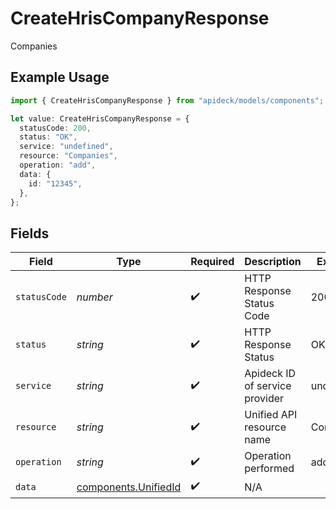 # CreateHrisCompanyResponse

Companies

## Example Usage

```typescript
import { CreateHrisCompanyResponse } from "apideck/models/components";

let value: CreateHrisCompanyResponse = {
  statusCode: 200,
  status: "OK",
  service: "undefined",
  resource: "Companies",
  operation: "add",
  data: {
    id: "12345",
  },
};
```

## Fields

| Field                                                        | Type                                                         | Required                                                     | Description                                                  | Example                                                      |
| ------------------------------------------------------------ | ------------------------------------------------------------ | ------------------------------------------------------------ | ------------------------------------------------------------ | ------------------------------------------------------------ |
| `statusCode`                                                 | *number*                                                     | :heavy_check_mark:                                           | HTTP Response Status Code                                    | 200                                                          |
| `status`                                                     | *string*                                                     | :heavy_check_mark:                                           | HTTP Response Status                                         | OK                                                           |
| `service`                                                    | *string*                                                     | :heavy_check_mark:                                           | Apideck ID of service provider                               | undefined                                                    |
| `resource`                                                   | *string*                                                     | :heavy_check_mark:                                           | Unified API resource name                                    | Companies                                                    |
| `operation`                                                  | *string*                                                     | :heavy_check_mark:                                           | Operation performed                                          | add                                                          |
| `data`                                                       | [components.UnifiedId](../../models/components/unifiedid.md) | :heavy_check_mark:                                           | N/A                                                          |                                                              |